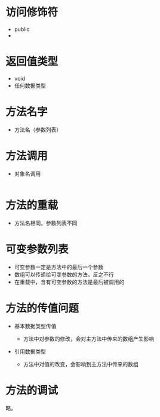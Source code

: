 # 访问修饰符
- public
- 
# 返回值类型
- void
- 任何数据类型
# 方法名字
- 方法名（参数列表）
# 方法调用
- 对象名调用 
```java

```
# 方法的重载
- 方法名相同，参数列表不同

# 可变参数列表
- 可变参数一定是方法中的最后一个参数
- 数组可以传递给可变参数的方法，反之不行
- 在重载中，含有可变参数的方法是最后被调用的 
# 方法的传值问题
- 基本数据类型传值 
  -   方法中对参数的修改，会对主方法中传来的数组产生影响 
 
- 引用数据类型 
  -  方法中对值的改变，会影响到主方法中传来的数组
# 方法的调试
略。
    